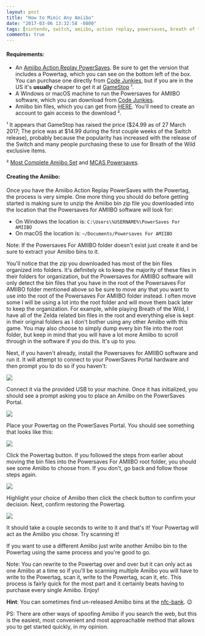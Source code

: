```yaml
---
layout: post
title: "How to Mimic Any Amiibo"
date: "2017-03-06 13:32:58 -0800"
tags: [nintendo, switch, amiibo, action replay, powersaves, breath of the wild]
comments: true
---
```

#### Requirements:
* An [Amiibo Action Replay PowerSaves](http://www.gamestop.com/wii-u/accessories/amiibo-action-replay-powersaves/127307). Be sure to get the version that includes a Powertag, which you can see on the bottom left of the box. You can purchase one directly from [Code Junkies](http://uk.codejunkies.com/Products/PowerSaves-for-Amiibo__EF001200.aspx), but if you are in the US it's **usually** cheaper to get it at [GameStop](http://www.gamestop.com/wii-u/accessories/amiibo-action-replay-powersaves/127307) ¹.
* A Windows or macOS machine to run the Powersaves for AMIIBO software, which you can download from [Code Junkies](http://codejunkies.com/powersaves-for-amiibo/).
* Amiibo bin files, which you can get from [HERE](http://www.3dsiso.com/showthread.php?277093-MEGA-Most-Complete-Amiibo-Set).  You'll need to create an account to gain access to the download ².


¹ It appears that GameStop has raised the price ($24.99 as of 27 March 2017; The price was at $14.99 during the first couple weeks of the Switch release), probably because the popularity has increased with the release of the Switch and many people purchasing these to use for Breath of the Wild exclusive items.

² [Most Complete Amiibo Set](https://mega.nz/#F!Z4UWVIYS!HsOvjW4tUMHE40ECIG7sMQ) and [MCAS Powersaves](https://mega.nz/#F!A8lXAYbK!BPf6TBbPtuZUFFs2JHZdQw).

#### Creating the Amiibo:

Once you have the Amiibo Action Replay PowerSaves with the Powertag, the process is very simple. One more thing you should do before getting started is making sure to unzip the Amiibo bin zip file you downloaded into the location that the Powersaves for AMIIBO software will look for:

 * On Windows the location is: `C:\Users\%USERNAME%\PowerSaves For AMIIBO`
 * On macOS the location is: `~/Documents/Powersaves For AMIIBO`

Note: If the Powersaves For AMIIBO folder doesn't exist just create it and be sure to extract your Amiibo bins to it.

You'll notice that the zip you downloaded has most of the bin files organized into folders. It's definitely ok to keep the majority of these files in their folders for organization, but the Powersaves for AMIIBO software will only detect the bin files that you have in the root of the Powersaves For AMIIBO folder mentioned above so be sure to move any that you want to use into the root of the Powersaves For AMIIBO folder instead. I often move some I will be using a lot into the root folder and will move them back later to keep the organization. For example, while playing Breath of the Wild, I have all of the Zelda related bin files in the root and everything else is kept in their original folders as I don't bother using any other Amiibo with this game. You may also choose to simply dump every bin file into the root folder, but keep in mind that you will have a lot more Amiibo to scroll through in the software if you do this. It's up to you.

Next, if you haven't already, install the Powersaves for AMIIBO software and run it. It will attempt to connect to your PowerSaves Portal hardware and then prompt you to do so if you haven't:

![](https://i.imgur.com/0x5QzNi.png)

 Connect it via the provided USB to your machine. Once it has initialized, you should see a prompt asking you to place an Amiibo on the PowerSaves Portal.

 ![](https://i.imgur.com/dtIZqMI.png)

Place your Powertag on the PowerSaves Portal. You should see something that looks like this:

![](https://i.imgur.com/AtNa4RE.png)

Click the Powertag button. If you followed the steps from earlier about moving the bin files into the Powersaves For AMIIBO root folder, you should see some Amiibo to choose from. If you don't, go back and follow those steps again.

![](https://i.imgur.com/VSLn7IC.png)

Highlight your choice of Amiibo then click the check button to confirm your decision. Next, confirm restoring the Powertag.

![](https://i.imgur.com/wrWaMhd.png)

It should take a couple seconds to write to it and that's it! Your Powertag will act as the Amiibo you chose. Try scanning it!

If you want to use a different Amiibo just write another Amiibo bin to the Powertag using the same process and you're good to go.

Note: You can rewrite to the Powertag over and over but it can only act as one Amiibo at a time so if you'll be scanning multiple Amiibo you will have to write to the Powertag, scan it, write to the Powertag, scan it, etc. This process is fairly quick for the most part and it certainly beats having to purchase every single Amiibo. Enjoy!

**Hint**: You can sometimes find un-released Amiibo bins at the [nfc-bank](https://nfc-bank.com/bins.php?categoryid=2&tabid=39). 😉

PS: There are other ways of spoofing Amiibo if you search the web, but this is the easiest, most convenient and most approachable method that allows you to get started quickly, in my opinion.
